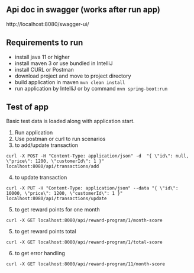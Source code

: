 ## Api doc in swagger (works after run app)
http://localhost:8080/swagger-ui/

## Requirements to run
* install java 11 or higher
* install maven 3 or use bundled in IntelliJ
* install CURL or Postman
* download project and move to project directory 
* build application in maven ```mvn clean install```
* run application by IntelliJ or by command ```mvn spring-boot:run```

## Test of app
Basic test data is loaded along with application start.   

1. Run application 
2. Use postman or curl to run scenarios 
3. to add/update transaction
```
curl -X POST -H "Content-Type: application/json" -d  "{ \"id\": null, \"price\": 1200, \"customerId\": 1 }"  localhost:8080/api/transactions/add
```
4. to update transaction
```
curl -X PUT -H "Content-Type: application/json" --data "{ \"id\": 10000, \"price\": 1200, \"customerId\": 1 }"  localhost:8080/api/transactions/update
```
5. to get reward points for one month
```
curl -X GET localhost:8080/api/reward-program/1/month-score
```
5. to get reward points total
```
curl -X GET localhost:8080/api/reward-program/1/total-score
```
6. to get error handling 
```
curl -X GET localhost:8080/api/reward-program/11/month-score
```
